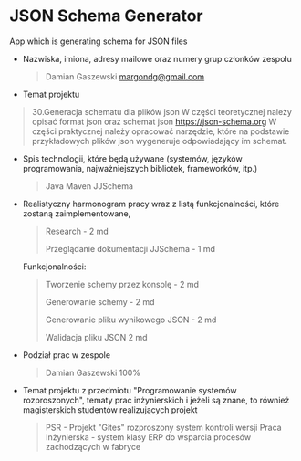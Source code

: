 # JSON Schema Generator
App which is generating schema for JSON files

* Nazwiska, imiona, adresy mailowe oraz numery grup członków zespołu
	>Damian Gaszewski
	>margondg@gmail.com


* Temat projektu
>30.Generacja schematu dla plików json
W części teoretycznej należy opisać format json oraz schemat json https://json-schema.org 
W części praktycznej należy opracować narzędzie, które na podstawie przykładowych plików json wygeneruje odpowiadający im schemat.

* Spis technologii, które będą używane (systemów, języków programowania, najważniejszych bibliotek, frameworków, itp.)
	> Java
	> Maven
	> JJSchema

* Realistyczny harmonogram pracy wraz z listą funkcjonalności, które zostaną zaimplementowane,
	> Research - 2 md 
	> 
	> Przeglądanie dokumentacji JJSchema - 1 md
	
	Funkcjonalności:
	> Tworzenie schemy przez konsolę - 2 md
	> 
	> Generowanie schemy - 2 md
	> 
	> Generowanie pliku wynikowego JSON - 2 md
	> 
	> Walidacja pliku JSON 2 md

* Podział prac w zespole
	>Damian Gaszewski 100%

* Temat projektu z przedmiotu "Programowanie systemów rozproszonych", tematy prac inżynierskich i jeżeli są znane, 
to również magisterskich studentów realizujących projekt
	> PSR - Projekt "Gites" rozproszony system kontroli wersji
	> Praca Inżynierska - system klasy ERP do wsparcia procesów zachodzących w fabryce
